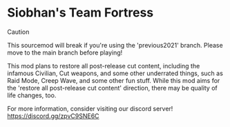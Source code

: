 # Siobhan's Team Fortress
> [!CAUTION]
> This sourcemod will break if you're using the 'previous2021' branch. Please move to the main branch before playing!

This mod plans to restore all post-release cut content, including the infamous Civilian, Cut weapons, and some other underrated things, such as Raid Mode, Creep Wave, and some other fun stuff.
While this mod aims for the 'restore all post-release cut content' direction, there may be quality of life changes, too.

For more information, consider visiting our discord server! https://discord.gg/zpvC9SNE6C
